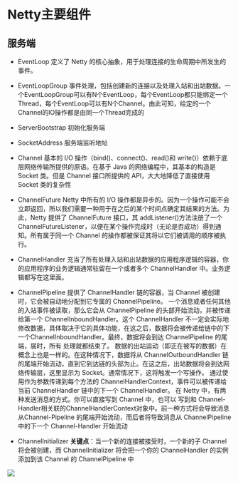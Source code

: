 # Netty主要组件

## 服务端

- EventLoop
定义了 Netty 的核心抽象，用于处理连接的生命周期中所发生的事件。

- EventLoopGroup
事件处理，包括创建新的连接以及处理入站和出站数据。一个EventLoopGroup可以有N个EventLoop，每个EventLoop都只能绑定一个Thread，每个EventLoop可以有N个Channel。由此可知，给定的一个Channel的IO操作都是由同一个Thread完成的

- ServerBootstrap 
初始化服务端
 
- SocketAddress
服务端监听地址

- Channel
基本的 I/O 操作（bind()、connect()、read()和 write()）依赖于底层网络传输所提供的原语。在基于 Java 的网络编程中，其基本的构造是 Socket 类。但是 Channel 接口所提供的 API，大大地降低了直接使用 Socket 类的复杂性

- ChannelFuture
Netty 中所有的 I/O 操作都是异步的。因为一个操作可能不会立即返回，所以我们需要一种用于在之后的某个时间点确定其结果的方法。为此，Netty 提供了 ChannelFuture 接口，其 addListener()方法注册了一个 ChannelFutureListener，以便在某个操作完成时（无论是否成功）得到通知。所有属于同一个 Channel 的操作都被保证其将以它们被调用的顺序被执行。

- ChannelHandler
充当了所有处理入站和出站数据的应用程序逻辑的容器，你的应用程序的业务逻辑通常驻留在一个或者多个 ChannelHandler 中。业务逻辑都写在这里面。

- ChannelPipeline
提供了 ChannelHandler 链的容器，当 Channel 被创建时，它会被自动地分配到它专属的 ChannelPipeline。
一个消息或者任何其他的入站事件被读取，那么它会从 ChannelPipeline 的头部开始流动，并被传递给第一个 ChannelInboundHandler。这个 ChannelHandler 不一定会实际地修改数据，具体取决于它的具体功能，在这之后，数据将会被传递给链中的下一个ChannelInboundHandler。最终，数据将会到达 ChannelPipeline 的尾端，届时，所有
处理就都结束了。
数据的出站运动（即正在被写的数据）在概念上也是一样的。在这种情况下，数据将从 ChannelOutboundHandler 链的尾端开始流动，直到它到达链的头部为止。在这之后，出站数据将会到达网络传输层，这里显示为 Socket。通常情况下，这将触发一个写操作。
通过使用作为参数传递到每个方法的 ChannelHandlerContext，事件可以被传递给当前 ChannelHandler 链中的下一个 ChannelHandler。
在 Netty 中，有两种发送消息的方式。你可以直接写到 Channel 中，也可以 写到和 Channel-Handler相关联的ChannelHandlerContext对象中。前一种方式将会导致消息从Channel-Pipeline 的尾端开始流动，而后者将导致消息从 ChannelPipeline 中的下一个 Channel-Handler 开始流动

- ChannelInitializer
**关键点**：当一个新的连接被接受时，一个新的子 Channel 将会被创建，而 ChannelInitializer 将会把一个你的 ChannelHandler 的实例添加到该 Channel 的 ChannelPipeline 中


![](https://i.imgur.com/60rCHWs.png)